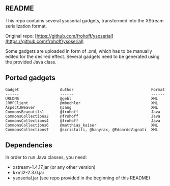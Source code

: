 ## README

This repo contains several ysoserial gadgets, transformed into the XStream serialization format.

Original repo: [https://github.com/frohoff/ysoserial](https://github.com/frohoff/ysoserial)


Some gadgets are uploaded in form of .xml, which has to be manually edited for the desired effect. Several gadgets need to be generated using the provided Java class.


## Ported gadgets


```
Gadget                  Author                                  Format
------                  ------                                  ------
URLDNS                  @gebl                                   XML
JRMPClient              @mbechler                               XML
AspectJWeaver           @Jang                                   XML
CommonsBeanutils1       @frohoff                                Java
CommonsCollections2     @frohoff                                Java
CommonsCollections4     @frohoff                                Java
CommonsCollections6     @matthias_kaiser                        XML
CommonsCollections7     @scristalli, @hanyrax, @EdoardoVignati  XML
```


## Dependencies


In order to run Java classes, you need:


* xstream-1.4.17.jar (or any other version)
* kxml2-2.3.0.jar
* ysoserial.jar (see repo provided in the beginning of this README)

